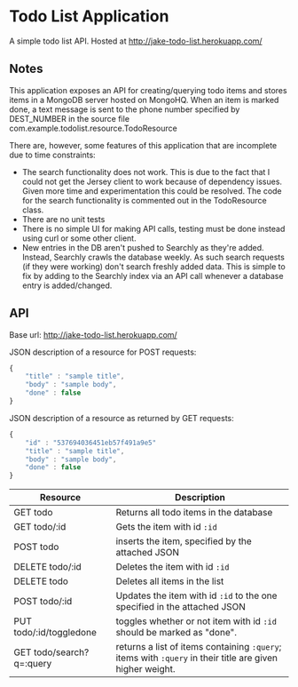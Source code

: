 # Todo List Application

A simple todo list API.
Hosted at http://jake-todo-list.herokuapp.com/

## Notes
This application exposes an API for creating/querying todo items and stores items in a MongoDB server hosted on MongoHQ.
When an item is marked done, a text message is sent to the phone number specified by DEST_NUMBER in the source file com.example.todolist.resource.TodoResource

There are, however, some features of this application that are incomplete due to time constraints:

* The search functionality does not work. This is due to the fact that I could not get the Jersey client to work because of dependency issues. Given more time and experimentation this could be resolved. The code for the search functionality is commented out in the TodoResource class.
* There are no unit tests
* There is no simple UI for making API calls, testing must be done instead using curl or some other client.
* New entries in the DB aren't pushed to Searchly as they're added. Instead, Searchly crawls the database weekly. As such search requests (if they were working) don't search freshly added data. This is simple to fix by adding to the Searchly index via an API call whenever a database entry is added/changed.

## API
Base url: http://jake-todo-list.herokuapp.com/

JSON description of a resource for POST requests:
```javascript
{
	"title" : "sample title",
	"body" : "sample body",
	"done" : false
}
```

JSON description of a resource as returned by GET requests:
```javascript
{
	"id" : "537694036451eb57f491a9e5"
	"title" : "sample title",
	"body" : "sample body",
	"done" : false
}
```

| Resource        | Description |
| ------------- |-------------|
| GET todo      | Returns all todo items in the database |
| GET todo/:id      | Gets the item with id `:id`  |
| POST todo | inserts the item, specified by the attached JSON      |
| DELETE todo/:id | Deletes the item with id `:id`  |
| DELETE todo     | Deletes all items in the list |
| POST todo/:id   | Updates the item with id `:id` to the one specified in the attached JSON |
| PUT todo/:id/toggledone | toggles whether or not item with id `:id` should be marked as "done". |
| GET todo/search?q=:query | returns a list of items containing `:query`; items with `:query` in their title are given higher weight. |